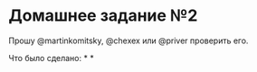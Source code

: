 # Домашнее задание №2

Прошу @martinkomitsky, @chexex или @priver проверить его.

Что было сделано:
*
*
